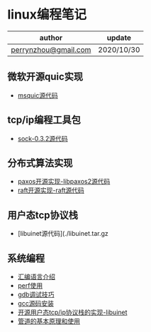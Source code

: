 # linux编程笔记

| author | update |
| ------ | ------ |
| perrynzhou@gmail.com | 2020/10/30 |

## 微软开源quic实现
- [msquic源代码](./msquic.tar.gz)

## tcp/ip编程工具包
- [sock-0.3.2源代码](./sock-0.3.2.tar.gz)

## 分布式算法实现

- [paxos开源实现-libpaxos2源代码](./libpaxos2.tar.gz)
- [raft开源实现-raft源代码](./libpaxos2.tar.gz)

## 用户态tcp协议栈
- [libuinet源代码](./libuinet.tar.gz


## 系统编程
- [汇编语言介绍](./document/assembly/汇编语言基本介绍.md)
- [perf使用](./document/tools/perf使用.md)
- [gdb调试技巧](./document/gdb/gdb调试技巧.md)
- [gcc源码安装](./document/gcc/gcc8源码安装.md)
- [开源用户态tcp/ip协议栈的实现-libuinet](./libuinet.tar.gz)
- [管道的基本原理和使用](./document/interprocess/linux管道原理和使用.md)

